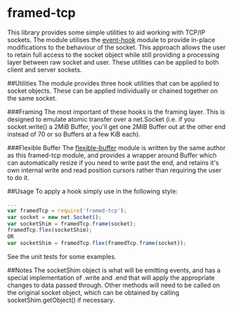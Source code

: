 framed-tcp
===============

This library provides some simple utilities to aid working with TCP/IP sockets. The module utilises the [event-hook](https://npmjs.org/package/event-hook) module to provide in-place modifications to the behaviour of the socket. This approach allows the user to retain full access to the socket object while still providing a processing layer between raw socket and user. These utilities can be applied to both client and server sockets.

##Utilities
The module provides three hook utilities that can be applied to socket objects. These can be applied individually or chained together on the same socket.

###Framing
The most important of these hooks is the framing layer. This is designed to emulate atomic transfer over a net.Socket (i.e. if you socket.write() a 2MiB Buffer, you'll get one 2MiB Buffer out at the other end instead of 70 or so Buffers at a few KiB each).

###Flexible Buffer
The [flexible-buffer](https://npmjs.org/package/flexible-buffer) module is written by the same author as this framed-tcp module, and provides a wrapper around Buffer which can automatically resize if you need to write past the end, and retains it's own internal write and read position cursors rather than requiring the user to do it.

##Usage
To apply a hook simply use in the following style:
```js
...
var framedTcp = require('framed-tcp');
var socket = new net.Socket();
var socketShim = framedTcp.frame(socket);
framedTcp.flex(socketShim);
OR
var socketShim = framedTcp.flex(framedTcp.frame(socket));
```
See the unit tests for some examples.

##Notes
The socketShim object is what will be emitting events, and has a special implementation of .write and .end that will apply the appropriate changes to data passed through.
Other methods will need to be called on the original socket object, which can be obtained by calling socketShim.getObject() if necessary.